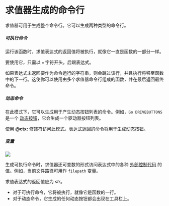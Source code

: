 # 求值器生成的命令行

求值器可用于生成整个命令行。它可以生成两种类型的命令行。

##### 可执行命令

运行该函数时，求值表达式的返回值将被执行，就像它一直是函数的一部分一样。

要使用它，只需以 `=` 字符开头，后跟表达式。

如果表达式未返回要作为命令运行的字符串，则会跳过该行，并且执行将移至函数中的下一行。这使你可以使用由多个求值器命令行组成的函数，并在最后返回最终命令。

##### 动态命令

在此模式下，它可以生成用于产生动态按钮列表的命令。例如，`Go DRIVEBUTTONS` 是一个 [动态按钮](/Manual/customize/creating_your_own_buttons/editing_the_toolbar/dynamic_buttons/README.zh.md)，它会生成一个驱动器按钮列表。

使用 **@ctx:** 修饰符访问此模式。表达式返回的命令将用于生成动态按钮。

##### 变量

![](page>standard_variables&nodate&nouser&nofooter)

生成可执行命令时，求值器还可变数的形式访问表达式中的各种 [外部控制代码](/Manual/reference/command_reference/external_control_codes/README.zh.md) 的值。例如，当前文件路径可用作 `filepath` 变量。

求值表达式的返回值应为 *str*。

- 对于可执行命令，它将被执行，就像它是函数的一行。
- 对于动态命令，它生成的任何动态按钮都会出现在工具栏上。